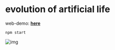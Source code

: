 # evolution of artificial life

web-demo: **[here](https://yuuretsu.github.io/evolution-of-artificial-life/)**

```npm start```

![img](./img/preview.gif)
